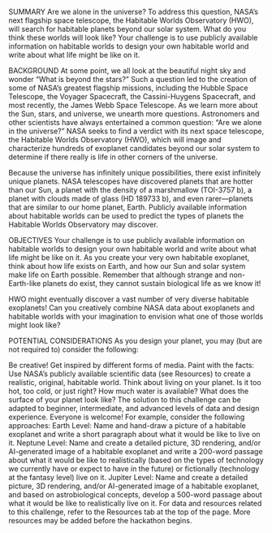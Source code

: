 SUMMARY
Are we alone in the universe? To address this question, NASA’s next flagship space telescope, the Habitable Worlds Observatory (HWO), will search for habitable planets beyond our solar system. What do you think these worlds will look like? Your challenge is to use publicly available information on habitable worlds to design your own habitable world and write about what life might be like on it.

BACKGROUND
At some point, we all look at the beautiful night sky and wonder “What is beyond the stars?” Such a question led to the creation of some of NASA’s greatest flagship missions, including the Hubble Space Telescope, the Voyager Spacecraft, the Cassini-Huygens Spacecraft, and most recently, the James Webb Space Telescope. As we learn more about the Sun, stars, and universe, we unearth more questions. Astronomers and other scientists have always entertained a common question: “Are we alone in the universe?” NASA seeks to find a verdict with its next space telescope, the Habitable Worlds Observatory (HWO), which will image and characterize hundreds of exoplanet candidates beyond our solar system to determine if there really is life in other corners of the universe.

Because the universe has infinitely unique possibilities, there exist infinitely unique planets. NASA telescopes have discovered planets that are hotter than our Sun, a planet with the density of a marshmallow (TOI-3757 b), a planet with clouds made of glass (HD 189733 b), and even rarer—planets that are similar to our home planet, Earth. Publicly available information about habitable worlds can be used to predict the types of planets the Habitable Worlds Observatory may discover.

OBJECTIVES
Your challenge is to use publicly available information on habitable worlds to design your own habitable world and write about what life might be like on it. As you create your very own habitable exoplanet, think about how life exists on Earth, and how our Sun and solar system make life on Earth possible. Remember that although strange and non-Earth-like planets do exist, they cannot sustain biological life as we know it!

HWO might eventually discover a vast number of very diverse habitable exoplanets! Can you creatively combine NASA data about exoplanets and habitable worlds with your imagination to envision what one of those worlds might look like?

POTENTIAL CONSIDERATIONS
As you design your planet, you may (but are not required to) consider the following:

Be creative! Get inspired by different forms of media.
Paint with the facts: Use NASA’s publicly available scientific data (see Resources) to create a realistic, original, habitable world.
Think about living on your planet. Is it too hot, too cold, or just right? How much water is available? What does the surface of your planet look like?
The solution to this challenge can be adapted to beginner, intermediate, and advanced levels of data and design experience. Everyone is welcome! For example, consider the following approaches:
Earth Level: Name and hand-draw a picture of a habitable exoplanet and write a short paragraph about what it would be like to live on it.
Neptune Level: Name and create a detailed picture, 3D rendering, and/or AI-generated image of a habitable exoplanet and write a 200-word passage about what it would be like to realistically (based on the types of technology we currently have or expect to have in the future) or fictionally (technology at the fantasy level) live on it.
Jupiter Level: Name and create a detailed picture, 3D rendering, and/or AI-generated image of a habitable exoplanet, and based on astrobiological concepts, develop a 500-word passage about what it would be like to realistically live on it.
For data and resources related to this challenge, refer to the Resources tab at the top of the page. More resources may be added before the hackathon begins.
